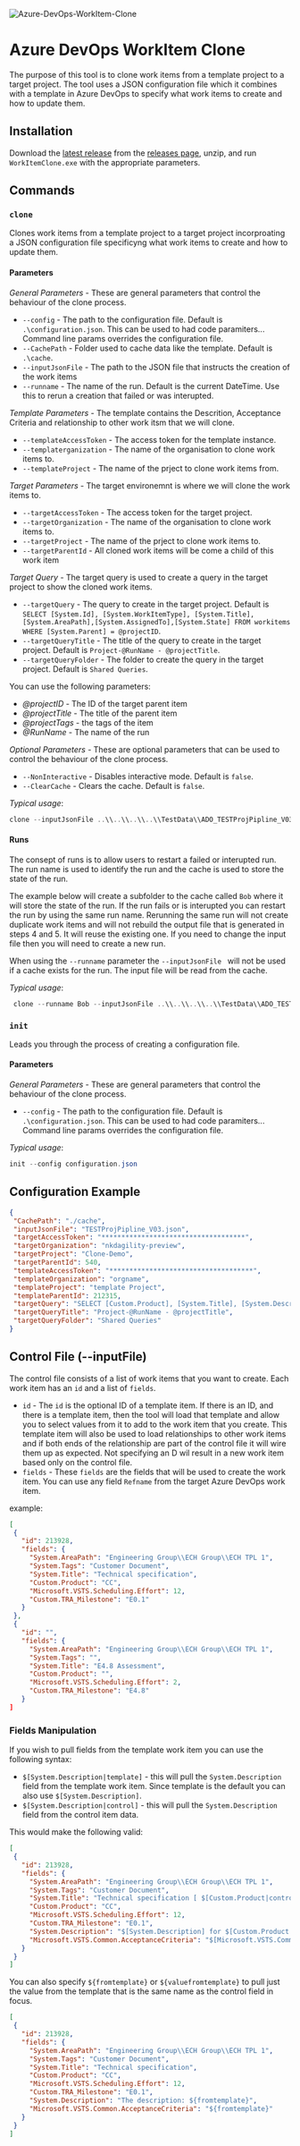 ![Azure-DevOps-WorkItem-Clone](https://socialify.git.ci/nkdAgility/Azure-DevOps-WorkItem-Clone/image?description=1&descriptionEditable=Clone%20Work%20Items%20under%20Parent%20bassed%20on%20JSON%20and%20Template&forks=1&language=1&name=1&owner=1&pattern=Signal&stargazers=1&theme=Light)
# Azure DevOps WorkItem Clone

The purpose of this tool is to clone work items from a template project to a target project. The tool uses a JSON configuration file which it combines with a template in Azure DevOps to specify what work items to create and how to update them.

## Installation

Download the [latest release](https://github.com/nkdAgility/Azure-DevOps-WorkItem-Clone/releases/latest) from the [releases page](https://github.com/nkdAgility/Azure-DevOps-WorkItem-Clone/releases), unzip, and run `WorkItemClone.exe` with the appropriate parameters.

## Commands

### `clone`

Clones work items from a template project to a target project incorproating a JSON configuration file specificyng what work items to create and how to update them.

#### Parameters

*General Parameters* - These are general parameters that control the behaviour of the clone process.

 - `--config` - The path to the configuration file. Default is `.\configuration.json`. This can be used to had code paramiters... Command line params overrides the configuration file.
 - `--CachePath` - Folder used to cache data like the template. Default is `.\cache`.
 - `--inputJsonFile` - The path to the JSON file that instructs the creation of the work items
 - `--runname` - The name of the run. Default is the current DateTime. Use this to rerun a creation that failed or was interupted.

*Template Parameters* - The template contains the Descrition, Acceptance Criteria and relationship to other work itsm that we will clone.

 - `--templateAccessToken` - The access token for the template instance.
 - `--templaterganization` - The name of the organisation to clone work items to.
 - `--templateProject` - The name of the prject to clone work items from.
 
 *Target Parameters* - The target environemnt is where we will clone the work items to.

 - `--targetAccessToken` - The access token for the target project.
 - `--targetOrganization` - The name of the organisation to clone work items to.
 - `--targetProject` - The name of the prject to clone work items to.
 - `--targetParentId` - All cloned work items will be come a child of this work item

 *Target Query* - The target query is used to create a query in the target project to show the cloned work items.

 - `--targetQuery` - The query to create in the target project. Default is `SELECT [System.Id], [System.WorkItemType], [System.Title], [System.AreaPath],[System.AssignedTo],[System.State] FROM workitems WHERE [System.Parent] = @projectID`.
 - `--targetQueryTitle` - The title of the query to create in the target project. Default is `Project-@RunName - @projectTitle`.
 - `--targetQueryFolder` - The folder to create the query in the target project. Default is `Shared Queries`.

 You can use the following parameters:
 
 - *@projectID* - The ID of the target parent item
 - *@projectTitle* - The title of the parent item
 - *@projectTags* - the tags of the item
 - *@RunName* - The name of the run

 *Optional Parameters* - These are optional parameters that can be used to control the behaviour of the clone process.

 - `--NonInteractive` - Disables interactive mode. Default is `false`.
 - `--ClearCache` - Clears the cache. Default is `false`.

 *Typical usage*:
 
 ```powershell
 clone --inputJsonFile ..\\..\\..\\..\\TestData\\ADO_TESTProjPipline_V03.json --targetParentId 540 --templateAccessToken tqvemdfaucsriu6e3uti7dya --targetAccessToken ay5xc2kn5i3xcsmw5fu65ja 
 ```

 #### Runs

 The consept of runs is to allow users to restart a failed or interupted run. The run name is used to identify the run and the cache is used to store the state of the run.

 The example below will create a subfolder to the cache called `Bob` where it will store the state of the run. If the run fails or is interupted you can restart the run by using the same run name. Rerunning the same run will not create duplicate work items and will not rebuild the output file that is generated in steps 4 and 5. It will reuse the existing one. If you need to change the input file then you will need to create a new run.

 When using the `--runname` parameter the `--inputJsonFile ` will not be used if a cache exists for the run. The input file will be read from the cache.

 *Typical usage*:
 
 ```powershell
  clone --runname Bob --inputJsonFile ..\\..\\..\\..\\TestData\\ADO_TESTProjPipline_V03.json --targetParentId 540 --templateAccessToken tqvemdfaucsriu6e3uti7dya --targetAccessToken ay5xc2kn5i3xcsmw5fu65ja 
 ```


 ### `init`

 Leads you through the process of creating a configuration file.

 #### Parameters

*General Parameters* - These are general parameters that control the behaviour of the clone process.

 - `--config` - The path to the configuration file. Default is `.\configuration.json`. This can be used to had code paramiters... Command line params overrides the configuration file.

 *Typical usage*:
 
 ```powershell
 init --config configuration.json
 ```

 ## Configuration Example

 ```json
{
  "CachePath": "./cache",
  "inputJsonFile": "TESTProjPipline_V03.json",
  "targetAccessToken": "************************************",
  "targetOrganization": "nkdagility-preview",
  "targetProject": "Clone-Demo",
  "targetParentId": 540,
  "templateAccessToken": "************************************",
  "templateOrganization": "orgname",
  "templateProject": "template Project",
  "templateParentId": 212315,
  "targetQuery": "SELECT [Custom.Product], [System.Title], [System.Description], [Custom.DeadlineDate], [System.AreaPath], [System.AssignedTo], [System.State], [Custom.Notes], [System.WorkItemType], [Custom.TRA_Milestone] FROM WorkItemLinks WHERE (Source.[System.Id] = @projectID or Source.[System.Parent] = @projectID) and ([System.Links.LinkType] = 'System.LinkTypes.Hierarchy-Forward') and (Target.[System.Parent] = @projectID) ORDER BY [Custom.DeadlineDate] mode(Recursive)",
  "targetQueryTitle": "Project-@RunName - @projectTitle",
  "targetQueryFolder": "Shared Queries"
}
 ```

## Control File (--inputFile)

The control file consists of a list of work items that you want to create. Each work item has an `id` and a list of `fields`. 


- `id` - The `id` is the optional ID of a template item. If there is an ID, and there is a template item, then the tool will load that template and allow you to select values from it to add to the work item that you create. This template item will also be used to load relationships to other work items and if both ends of the relationship are part of the control file it will wire them up as expected. Not specifying an D wil result in a new work item based only on the control file.
- `fields` - These `fields` are the fields that will be used to create the work item. You can use any field `Refname` from the target Azure DevOps work item.

example:

 ```json
[
  {
    "id": 213928,
    "fields": {
      "System.AreaPath": "Engineering Group\\ECH Group\\ECH TPL 1",
      "System.Tags": "Customer Document",
      "System.Title": "Technical specification",
      "Custom.Product": "CC",
      "Microsoft.VSTS.Scheduling.Effort": 12,
      "Custom.TRA_Milestone": "E0.1"
    }
  },
  {
    "id": "",
    "fields": {
      "System.AreaPath": "Engineering Group\\ECH Group\\ECH TPL 1",
      "System.Tags": "",
      "System.Title": "E4.8 Assessment",
      "Custom.Product": "",
      "Microsoft.VSTS.Scheduling.Effort": 2,
      "Custom.TRA_Milestone": "E4.8"
    }
]
```

### Fields Manipulation

If you wish to pull fields from the template work item you can use the following syntax:

- `$[System.Description|template]` - this will pull the `System.Description` field from the template work item. Since template is the default you can also use `$[System.Description]`.
- `$[System.Description|control]` - this will pull the `System.Description` field from the control item data.

This would make the following valid:

 ```json
[
  {
    "id": 213928,
    "fields": {
      "System.AreaPath": "Engineering Group\\ECH Group\\ECH TPL 1",
      "System.Tags": "Customer Document",
      "System.Title": "Technical specification [ $[Custom.Product|control] ]",
      "Custom.Product": "CC",
      "Microsoft.VSTS.Scheduling.Effort": 12,
      "Custom.TRA_Milestone": "E0.1",
      "System.Description": "$[System.Description] for $[Custom.Product|control]",
      "Microsoft.VSTS.Common.AcceptanceCriteria": "$[Microsoft.VSTS.Common.AcceptanceCriteria]"
    }
  }
]
```

You can also specify `${fromtemplate}` or `${valuefromtemplate}` to pull just the value from the template that is the same name as the control field in focus.

 ```json
[
  {
    "id": 213928,
    "fields": {
      "System.AreaPath": "Engineering Group\\ECH Group\\ECH TPL 1",
      "System.Tags": "Customer Document",
      "System.Title": "Technical specification",
      "Custom.Product": "CC",
      "Microsoft.VSTS.Scheduling.Effort": 12,
      "Custom.TRA_Milestone": "E0.1",
      "System.Description": "The description: ${fromtemplate}",
      "Microsoft.VSTS.Common.AcceptanceCriteria": "${fromtemplate}"
    }
  }
]
```

